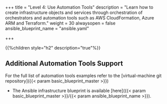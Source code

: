 +++
title = "Level 4: Use Automation Tools"
description = "Learn how to create infrastructure objects and services through orchestration of orchestrators and automation tools such as AWS CloudFormation, Azure ARM and Terraform."
weight = 30
alwaysopen = false
ansible_blueprint_name = "ansible.yaml"

+++

{{%children style="h2" description="true"%}}

## Additional Automation Tools Support

For the full list of automation tools examples refer to the [virtual-machine git repository]({{< param basic_blueprint_master >}})

* The Ansible infrastructure blueprint is available [here]({{< param basic_blueprint_master >}}/{{< param ansible_blueprint_name >}}).
